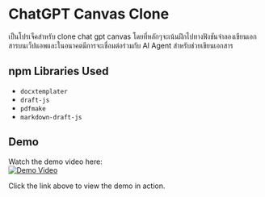 # ChatGPT Canvas Clone  

เป็นโปรเจ็คสำหรับ clone chat gpt canvas โดยที่หลักๆจะเน้นฝึกไปทางฟังชันจำลองเขียนเอกสารบนเว็ปแอพและในอนาคตมีการจะเชื่อมต่อร่วมกับ AI Agent สำหรับช่วยเขียนเอกสาร

## npm Libraries Used  

- `docxtemplater`  
- `draft-js`  
- `pdfmake`  
- `markdown-draft-js`  

## Demo  

Watch the demo video here:  
[![Demo Video](https://img.youtube.com/vi/dQw4w9WgXcQ/0.jpg)](https://drive.google.com/file/d/1waU-CLaLbOK0Ej7VsEY4lYLVjWEU69py/view?usp=sharing)  

Click the link above to view the demo in action.  
